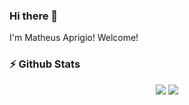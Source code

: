 ### Hi there 👋

I'm Matheus Aprigio! Welcome!

### :zap: Github Stats

<div align="center">
  <img src="https://github-readme-stats.vercel.app/api?username=MatheusAprigio11&show_icons=true&theme=tokyonight&hide_border=true&locale=en">
  <img src="https://github-readme-stats.vercel.app/api/top-langs/?username=anuraghazra&layout=compact&theme=tokyonight&hide_border=true&locale=en">
</div>














